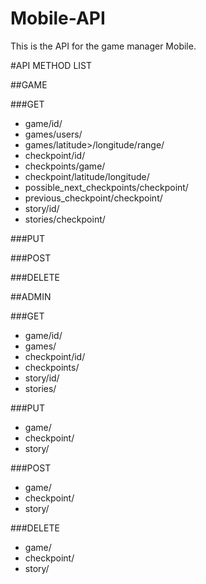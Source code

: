 Mobile-API
==========

This is the API for the game manager Mobile.

#API METHOD LIST

##GAME

###GET
* game/id/
* games/users/
* games/latitude>/longitude/range/
* checkpoint/id/
* checkpoints/game/
* checkpoint/latitude/longitude/
* possible_next_checkpoints/checkpoint/
* previous_checkpoint/checkpoint/
* story/id/
* stories/checkpoint/

###PUT

###POST

###DELETE

##ADMIN

###GET
* game/id/
* games/
* checkpoint/id/
* checkpoints/
* story/id/
* stories/

###PUT
* game/
* checkpoint/
* story/

###POST
* game/
* checkpoint/
* story/

###DELETE
* game/
* checkpoint/
* story/
